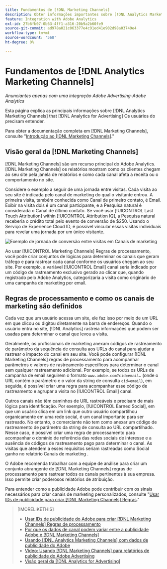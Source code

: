 ```yaml
---
title: Fundamentos de [!DNL Marketing Channels]
description: Obter informações importantes sobre [!DNL Analytics Marketing Channels] that [!DNL Analytics for Advertising] Os usuários do devem entender o .
feature: Integration with Adobe Analytics
exl-id: 27b6fb07-0b63-4ff1-a316-20b9a2b60fe9
source-git-commit: ad978a021c063377e4c91ed41e902d98a03749e4
workflow-type: tm+mt
source-wordcount: '568'
ht-degree: 0%

---
```


# Fundamentos de [!DNL Analytics Marketing Channels]

*Anunciantes apenas com uma integração Adobe Advertising-Adobe Analytics*

Esta página explica as principais informações sobre [!DNL Analytics Marketing Channels] that [!DNL Analytics for Advertising] Os usuários do precisam entender.

Para obter a documentação completa em [!DNL Marketing Channels], consulte &quot;[Introdução ao [!DNL Marketing Channels]](https://experienceleague.adobe.com/docs/analytics/components/marketing-channels/c-getting-started-mchannel.html).&quot;

## Visão geral da [!DNL Marketing Channels]

[!DNL Marketing Channels] são um recurso principal do Adobe Analytics. [!DNL Marketing Channels] os relatórios mostram como os clientes chegam ao seu site pela janela de relatórios e como cada canal afeta a receita ou o comportamento no site.

Considere o exemplo a seguir de uma jornada entre visitas. Cada visita ao seu site é indicada pelo canal de marketing do qual o visitante entrou. A primeira visita, também conhecida como Canal de primeiro contato, é Email. Exibir na visita dois é um canal participante, e a Pesquisa natural é considerada o Canal de último contato. Se você usar [!UICONTROL Last Touch Attribution] within [!UICONTROL Attribution IQ], a Pesquisa natural receberia o crédito total pelo evento de conversão de $250. Usando o Serviço de Experience Cloud ID, é possível vincular essas visitas individuais para revelar uma jornada por um único visitante.

![Exemplo de jornada de conversão entre visitas em Canais de marketing](/help/integrations/assets/a4adc-mc-sample-journey.png)

Ao usar [!UICONTROL Marketing Channels] Regras de processamento, você pode criar conjuntos de lógicas para determinar os canais que geram tráfego e para rastrear cada canal conforme os usuários chegam ao seu site. Por exemplo, a variável [!UICONTROL Email] canal seria indicado por um código de rastreamento exclusivo gerado ao clicar que, quando registrado pelo Adobe Analytics, categorizaria a visita como originário de uma campanha de marketing por email.

## Regras de processamento e como os canais de marketing são definidos

Cada vez que um usuário acessa um site, ele faz isso por meio de um URL em que clicou ou digitou diretamente na barra de endereços. Quando o usuário entra no site, [!DNL Analytics] rastreia informações que podem ser usadas para determinar o canal que levou a visita.

Geralmente, os profissionais de marketing anexam códigos de rastreamento de parâmetro da sequência de consulta aos URLs do canal para ajudar a rastrear o impacto do canal em seu site. Você pode configurar [!DNL Marketing Channels] regras de processamento para acompanhar parâmetros e valores de rastreamento específicos para determinar o canal sem qualquer rastreamento adicional. Por exemplo, se todos os URLs de campanha de email seguirem o formato `www.adobe.com?cid=email…` (onde o URL contém o parâmetro e o valor da string de consulta `cid=email`), em seguida, é possível criar uma regra para acompanhar esse código de rastreamento e agrupar a visita no [!UICONTROL Email] canal.

Outros canais não têm caminhos de URL rastreáveis e precisam de mais lógica para identificação. Por exemplo, [!UICONTROL Earned Social], em que um usuário clica em um link que outro usuário compartilhou organicamente em uma rede social, é um canal importante para ser rastreado. No entanto, o comerciante não tem como anexar um código de rastreamento de parâmetro da string de consulta ao URL compartilhado. Nesse caso, é possível criar uma regra de processamento para acompanhar o domínio de referência das redes sociais de interesse e a ausência de códigos de rastreamento pago para determinar o canal. As visitas que atendem a esses requisitos seriam rastreadas como Social ganho no relatório Canais de marketing .

O Adobe recomenda trabalhar com a equipe de análise para criar um conjunto abrangente de [!DNL Marketing Channels] regras de processamento para rastrear todos os canais pertinentes à sua empresa. Isso permite criar poderosos relatórios de atribuição.

Para entender como a publicidade Adobe pode contribuir com os sinais necessários para criar canais de marketing personalizados, consulte &quot;[Usar IDs de publicidade para criar [!DNL Marketing Channels] Regras](mc-ids.md).&quot;

>[!MORELIKETHIS]
>
>* [Usar IDs de publicidade do Adobe para criar [!DNL Marketing Channels] Regras de processamento](mc-ids.md)
>* [Por que os dados de canal podem variar entre a publicidade Adobe e [!DNL Marketing Channels]](mc-data-variances.md)
>* [Usando [!DNL Analytics Marketing Channels] com dados de publicidade do Adobe](mc-ac-data.md)
>* [Vídeo: Usando [!DNL Marketing Channels] para relatórios de publicidade do Adobe Advertising](https://experienceleague.adobe.com/docs/advertising-cloud-learn/tutorials/analytics/analytics-reporting-a4adc.html)
>* [Visão geral da [!DNL Analytics for Advertising]](/help/integrations/analytics/overview.md)

